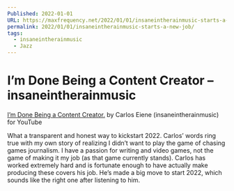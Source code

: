 ```yaml
---
Published: 2022-01-01
URL: https://maxfrequency.net/2022/01/01/insaneintherainmusic-starts-a-new-job/
permalink: 2022/01/01/insaneintherainmusic-starts-a-new-job/
tags:
  - insaneintherainmusic
  - Jazz
---
```

# I’m Done Being a Content Creator – insaneintherainmusic

[I’m Done Being a Content Creator.](https://www.youtube.com/watch?v=9nJ2otNy1cs) by Carlos Eiene (insaneintherainmusic) for YouTube

What a transparent and honest way to kickstart 2022. Carlos’ words ring true with my own story of realizing I didn’t want to play the game of chasing games journalism. I have a passion for writing and video games, not the game of making it my job (as that game currently stands). Carlos has worked extremely hard and is fortunate enough to have actually make producing these covers his job. He’s made a big move to start 2022, which sounds like the right one after listening to him.